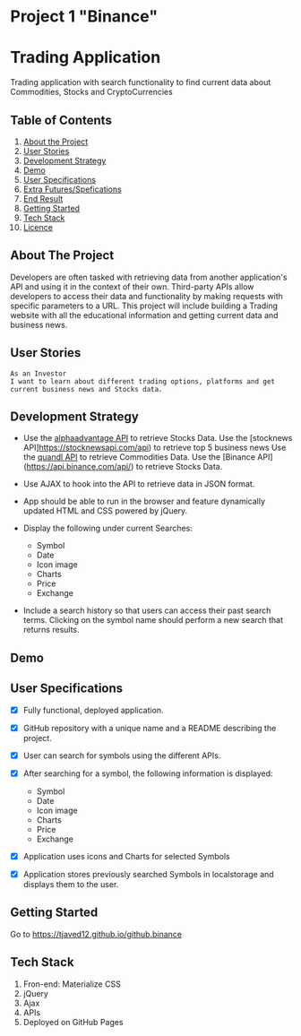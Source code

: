 # Project 1 "Binance"

# Trading Application
Trading application with search functionality to find current data about  Commodities, Stocks and CryptoCurrencies

## Table of Contents

1. [About the Project](#about-the-project)
1. [User Stories](#user-stories)
1. [Development Strategy](#development-strategy)
1. [Demo](#demo)
1. [User Specifications](#user-spfications)
1. [Extra Futures/Spefications](#extra-futures/specifications)
1. [End Result](#end-result)
1. [Getting Started](#getting-started) 
1. [Tech Stack](#tech-stack)
1. [Licence](#licence)

## About The Project

Developers are often tasked with retrieving data from another application's API and using it in the context of their own. Third-party APIs allow developers to access their data and functionality by making requests with specific parameters to a URL. This project will include building a Trading website with all the educational information and getting current data and business news. 

## User Stories

```
As an Investor
I want to learn about different trading options, platforms and get current business news and Stocks data.
```

## Development Strategy

* Use the [alphaadvantage API](https://www.alphavantage.co/api) to retrieve Stocks Data. 
 Use the [stocknews API]https://stocknewsapi.com/api) to retrieve top 5 business news 
 Use the [quandl API](https://www.quandl.com/api) to retrieve Commodities Data. 
 Use the [Binance API] (https://api.binance.com/api/) to retrieve Stocks Data. 

* Use AJAX to hook into the API to retrieve data in JSON format.

* App should be able to run in the browser and feature dynamically updated HTML and CSS powered by jQuery.

* Display the following under current Searches:

  * Symbol
  * Date
  * Icon image 
  * Charts
  * Price
  * Exchange
  

* Include a search history so that users can access their past search terms. Clicking on the symbol name should perform a new search that returns results. 


## Demo



## User Specifications

- [x] Fully functional, deployed application.

- [x] GitHub repository with a unique name and a README describing the project.

- [x] User can search for symbols using the different APIs.

- [x] After searching for a symbol, the following information is displayed:
  * Symbol
  * Date
  * Icon image 
  * Charts
  * Price
  * Exchange

- [x] Application uses icons and Charts for selected Symbols

- [x] Application stores previously searched Symbols in localstorage and displays them to the user.





## Getting Started

Go to  https://tjaved12.github.io/github.binance


## Tech Stack

1. Fron-end: Materialize CSS
2. jQuery
3. Ajax
4. APIs
5. Deployed on GitHub Pages





